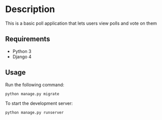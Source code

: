 # Description
This is a basic poll application that lets users view polls and vote on them
## Requirements
- Python 3
- Django 4
## Usage
Run the following command:
```
python manage.py migrate
```
To start the development server:
```
python manage.py runserver
```